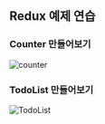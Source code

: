 ## Redux 예제 연습

### Counter 만들어보기

![counter](https://user-images.githubusercontent.com/81777778/205480684-004ec474-b3d8-466d-8f87-2eda2b17cf8d.gif)

### TodoList 만들어보기

![TodoList](https://user-images.githubusercontent.com/81777778/205480689-3a0cf982-d2a6-49ed-bd7b-d1466634e81d.gif)
